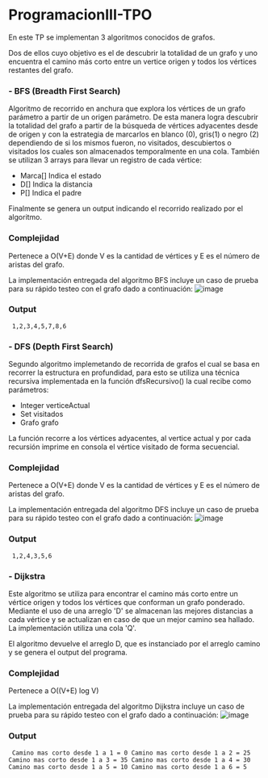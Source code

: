 # ProgramacionIII-TPO

En este TP se implementan 3 algoritmos conocidos de grafos.

Dos de ellos cuyo objetivo es el de descubrir la totalidad de un grafo y uno encuentra el camino más corto entre un vertice origen y todos los vértices restantes del grafo.

### -    BFS (Breadth First Search)
Algoritmo de recorrido en anchura que explora los vértices de un grafo parámetro a partir de un origen parámetro.
De esta manera logra descubrir la totalidad del grafo a partir de la búsqueda de vértices adyacentes desde de origen y con la estrategia de marcarlos en blanco (0), gris(1) o negro (2) dependiendo de si los mismos fueron, no visitados, descubiertos o visitados los cuales son almacenados temporalmente en una cola.
También se utilizan 3 arrays para llevar un registro de cada vértice:

- Marca[] Indica el estado
- D[] Indica la distancia 
- P[] Indica el padre

Finalmente se genera un output indicando el recorrido realizado por el algoritmo.

### Complejidad
Pertenece a O(V+E) donde V es la cantidad de vértices y E es el número de aristas del grafo.

La implementación entregada del algoritmo BFS incluye un caso de prueba para su rápido testeo con el grafo dado a continuación:
![image](https://user-images.githubusercontent.com/68798898/222609812-f5aae68f-072a-4780-b7e0-aab2201fb1f2.png)

### Output
`` 1,2,3,4,5,7,8,6``

### -    DFS (Depth First Search)

Segundo algoritmo implemetando de recorrida de grafos el cual se basa en recorrer la estructura en profundidad, para esto se utiliza una técnica recursiva implementada en la función dfsRecursivo() la cual recibe como parámetros:
 - Integer verticeActual
 - Set<Integer> visitados
 - Grafo grafo

  La función recorre a los vértices adyacentes, al vertice actual y por cada recursión imprime en consola el vértice visitado de forma secuencial.

### Complejidad
Pertenece a O(V+E) donde V es la cantidad de vértices y E es el número de aristas del grafo.

La implementación entregada del algoritmo DFS incluye un caso de prueba para su rápido testeo con el grafo dado a continuación:
![image](https://user-images.githubusercontent.com/68798898/222610725-89043b21-f9a6-42f8-86f8-17f6d5e2f6f5.png)

### Output
`` 1,2,4,3,5,6``

### -    Dijkstra

Este algoritmo se utiliza para encontrar el camino más corto entre un vértice origen y todos los vértices que conforman un grafo ponderado.  Mediante el uso de una arreglo 'D' se almacenan las mejores distancias a cada vértice y se actualizan en caso de que un mejor camino sea hallado. La implementación utiliza una cola 'Q'. 

El algoritmo devuelve el arreglo D, que es instanciado por el arreglo camino y se genera el output del programa.

### Complejidad
Pertenece a O((V+E) log V)

La implementación entregada del algoritmo Dijkstra incluye un caso de prueba para su rápido testeo con el grafo dado a continuación:
![image](https://user-images.githubusercontent.com/68798898/222613275-3522872b-6701-4f01-bb1c-1efaa4b88ce8.png)

### Output
`` Camino mas corto desde 1 a 1 = 0
Camino mas corto desde 1 a 2 = 25
Camino mas corto desde 1 a 3 = 35
Camino mas corto desde 1 a 4 = 30
Camino mas corto desde 1 a 5 = 10
Camino mas corto desde 1 a 6 = 5``

